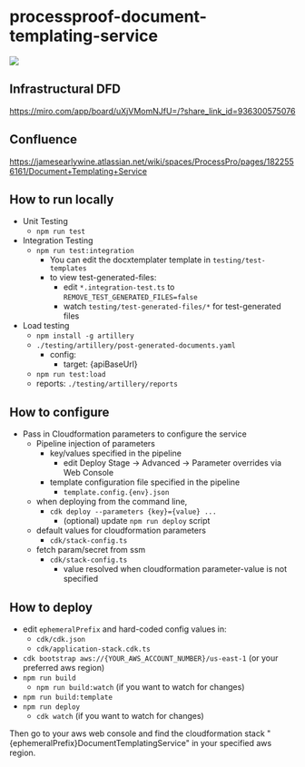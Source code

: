 # processproof-document-templating-service
<img src="https://codebuild.us-east-2.amazonaws.com/badges?uuid=eyJlbmNyeXB0ZWREYXRhIjoidSt5Q3RoblEwcUFkSDlyQTB6bzJQTDI2OWtWWDhzdklidVZ3SFU5T3puWTMwZC9CemV3a3NyR0tjRWJzVHp1aTJxVzlmMDF2UXVqVUVWbkFqcGhzT2JZPSIsIml2UGFyYW1ldGVyU3BlYyI6Ik5oOElxUWkyWTZ1OThaNXoiLCJtYXRlcmlhbFNldFNlcmlhbCI6MX0%3D&branch=main"/>

## Infrastructural DFD
https://miro.com/app/board/uXjVMomNJfU=/?share_link_id=936300575076

## Confluence
https://jamesearlywine.atlassian.net/wiki/spaces/ProcessPro/pages/1822556161/Document+Templating+Service

## How to run locally
- Unit Testing
  - `npm run test`
- Integration Testing
  - `npm run test:integration`
    - You can edit the docxtemplater template in `testing/test-templates`
    - to view test-generated-files: 
      - edit `*.integration-test.ts` to `REMOVE_TEST_GENERATED_FILES=false`
      - watch `testing/test-generated-files/*` for test-generated files
- Load testing
  - `npm install -g artillery`
  - `./testing/artillery/post-generated-documents.yaml`
    - config: 
      - target: {apiBaseUrl}
  - `npm run test:load`
  - reports: `./testing/artillery/reports`

## How to configure
  - Pass in Cloudformation parameters to configure the service
    - Pipeline injection of parameters
      - key/values specified in the pipeline
        - edit Deploy Stage -> Advanced -> Parameter overrides via Web Console
      - template configuration file specified in the pipeline
        - `template.config.{env}.json`
    - when deploying from the command line, 
      - `cdk deploy --parameters {key}={value} ...`
        - (optional) update `npm run deploy` script
    - default values for cloudformation parameters
      - `cdk/stack-config.ts`
    - fetch param/secret from ssm
      - `cdk/stack-config.ts`
        - value resolved when cloudformation parameter-value is not specified

## How to deploy
- edit `ephemeralPrefix` and hard-coded config values in: 
  - `cdk/cdk.json`
  - `cdk/application-stack.cdk.ts`
- `cdk bootstrap aws://{YOUR_AWS_ACCOUNT_NUMBER}/us-east-1` (or your preferred aws region)
- `npm run build`
  - `npm run build:watch` (if you want to watch for changes)
- `npm run build:template`
- `npm run deploy` 
  - `cdk watch` (if you want to watch for changes)



Then go to your aws web console and find the cloudformation stack "{ephemeralPrefix}DocumentTemplatingService" in your specified aws region.